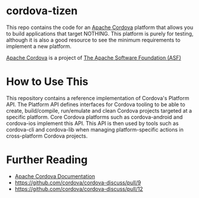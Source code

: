 <!--
#
# Licensed to the Apache Software Foundation (ASF) under one
# or more contributor license agreements.  See the NOTICE file
# distributed with this work for additional information
# regarding copyright ownership.  The ASF licenses this file
# to you under the Apache License, Version 2.0 (the
# "License"); you may not use this file except in compliance
# with the License.  You may obtain a copy of the License at
#
# http://www.apache.org/licenses/LICENSE-2.0
#
# Unless required by applicable law or agreed to in writing,
# software distributed under the License is distributed on an
# "AS IS" BASIS, WITHOUT WARRANTIES OR CONDITIONS OF ANY
#  KIND, either express or implied.  See the License for the
# specific language governing permissions and limitations
# under the License.
#
-->

# cordova-tizen

This repo contains the code for an [Apache Cordova](http://cordova.apache.org)
platform that allows you to build applications that target NOTHING. This
platform is purely for testing, although it is also a good resource to see the
minimum requirements to implement a new platform.

[Apache Cordova](http://cordova.apache.org) is a project of [The Apache Software Foundation (ASF)](http://apache.org)

# How to Use This

This repository contains a reference implementation of Cordova's Platform API.
The Platform API defines interfaces for Cordova tooling to be able to create,
build/compile, run/emulate and clean Cordova projects targeted at a specific
platform. Core Cordova platforms such as cordova-android and cordova-ios
implement this API. This API is then used by tools such as cordova-cli and
cordova-lib when managing platform-specific actions in cross-platform Cordova
projects.

# Further Reading
- [Apache Cordova Documentation](http://docs.cordova.io)
- https://github.com/cordova/cordova-discuss/pull/9
- https://github.com/cordova/cordova-discuss/pull/12
